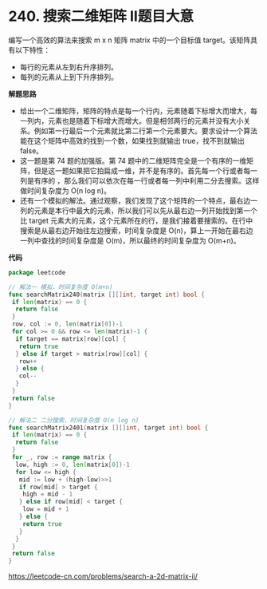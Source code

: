 # 240. 搜索二维矩阵 II**题目大意** 

编写一个高效的算法来搜索 m x n 矩阵 matrix 中的一个目标值 target。该矩阵具有以下特性：

- 每行的元素从左到右升序排列。
- 每列的元素从上到下升序排列。

**解题思路**  

- 给出一个二维矩阵，矩阵的特点是每一个行内，元素随着下标增大而增大，每一列内，元素也是随着下标增大而增大。但是相邻两行的元素并没有大小关系。例如第一行最后一个元素就比第二行第一个元素要大。要求设计一个算法能在这个矩阵中高效的找到一个数，如果找到就输出 true，找不到就输出 false。
- 这一题是第 74 题的加强版。第 74 题中的二维矩阵完全是一个有序的一维矩阵，但是这一题如果把它拍扁成一维，并不是有序的。首先每一个行或者每一列是有序的 ，那么我们可以依次在每一行或者每一列中利用二分去搜索。这样做时间复杂度为 O(n log n)。
- 还有一个模拟的解法。通过观察，我们发现了这个矩阵的一个特点，最右边一列的元素是本行中最大的元素，所以我们可以先从最右边一列开始找到第一个比 target 元素大的元素，这个元素所在的行，是我们接着要搜索的。在行中搜索是从最右边开始往左边搜索，时间复杂度是 O(n)，算上一开始在最右边一列中查找的时间复杂度是 O(m)，所以最终的时间复杂度为 O(m+n)。

**代码**  

```go
package leetcode

// 解法一 模拟，时间复杂度 O(m+n)
func searchMatrix240(matrix [][]int, target int) bool {
 if len(matrix) == 0 {
  return false
 }
 row, col := 0, len(matrix[0])-1
 for col >= 0 && row <= len(matrix)-1 {
  if target == matrix[row][col] {
   return true
  } else if target > matrix[row][col] {
   row++
  } else {
   col--
  }
 }
 return false
}

// 解法二 二分搜索，时间复杂度 O(n log n)
func searchMatrix2401(matrix [][]int, target int) bool {
 if len(matrix) == 0 {
  return false
 }
 for _, row := range matrix {
  low, high := 0, len(matrix[0])-1
  for low <= high {
   mid := low + (high-low)>>1
   if row[mid] > target {
    high = mid - 1
   } else if row[mid] < target {
    low = mid + 1
   } else {
    return true
   }
  }
 }
 return false
}
```

https://leetcode-cn.com/problems/search-a-2d-matrix-ii/
